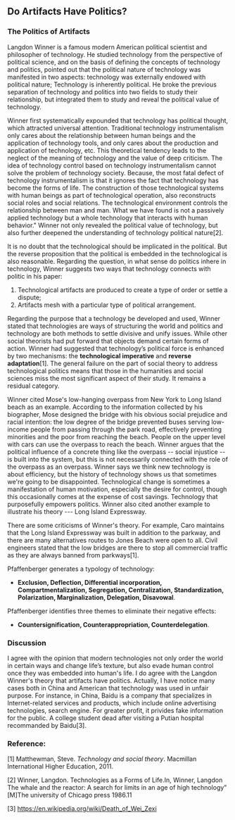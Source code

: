 ## Do Artifacts Have Politics?

###  **The Politics of Artifacts**

Langdon Winner is a famous modern American political scientist and philosopher of technology. He studied technology from the perspective of political science, and on the basis of defining the concepts of technology and politics, pointed out that the political nature of technology was manifested in two aspects: technology was externally endowed with political nature; Technology is inherently political. He broke the previous separation of technology and politics into two fields to study their relationship, but integrated them to study and reveal the political value of technology.

Winner first systematically expounded that technology has political thought, which attracted universal attention. Traditional technology instrumentalism only cares about the relationship between human beings and the application of technology tools, and only cares about the production and application of technology, etc. This theoretical tendency leads to the neglect of the meaning of technology and the value of deep criticism. The idea of technology control based on technology instrumentalism cannot solve the problem of technology society. Because, the most fatal defect of technology instrumentalism is that it ignores the fact that technology has become the forms of life.  The construction of those technological systems with human beings as part of technological operation, also reconstructs social roles and social relations. The technological environment controls the relationship between man and man. What we have found is not a passively applied technology but a whole technology that interacts with human behavior." Winner not only revealed the political value of technology, but also further deepened the understanding of technology political nature[2].

It is no doubt that the technological should be implicated in the political. But the reverse proposition that the political is embedded in the technological is also reasonable. Regarding the question, in what sense do politics inhere in technology, Winner suggests two ways that technology connects with politic in his paper:

1. Technological artifacts are produced to create a type of order or settle a dispute;
2. Artifacts mesh with a particular type of political arrangement. 

Regarding the purpose that a technology be developed and used, Winner stated that technologies are ways of structuring the world and politics and technology are both methods to settle divisive and unify issues. While other social theorists had put forward that objects demand certain forms of action. Winner had suggested that technology’s political force is enhanced by two mechanisms: the **technological imperative** and **reverse adaptation**[1]. The general failure on the part of social theory to address technological politics means that those in the humanities and social sciences miss the most significant aspect of their study. It remains a residual category.  

Winner cited Mose's low-hanging overpass from New York to Long Island beach as an example. According to the information collected by his biographer, Mose designed the bridge with his obvious social prejudice and racial intention: the low degree of the bridge prevented buses serving low-income people from passing through the park road, effectively preventing minorities and the poor from reaching the beach. People on the upper level with cars can use the overpass to reach the beach. Winner argues that the political influence of a concrete thing like the overpass -- social injustice -- is built into the system, but this is not necessarily connected with the role of the overpass as an overpass. Winner says we think new technology is about efficiency, but the history of technology shows us that sometimes we're going to be disappointed. Technological change is sometimes a manifestation of human motivation, especially the desire for control, though this occasionally comes at the expense of cost savings. Technology that purposefully empowers politics. Winner also cited another example to illustrate his theory --- Long Island Expressway.

There are some criticisms of Winner's theory. For example, Caro maintains that the Long Island Expressway was built in addition to the parkway, and there are many alternatives routes to Jones Beach were open to all. Civil engineers stated that the low bridges are there to stop all commercial traffic as they are always banned from parkways[1]. 

Pfaffenberger generates a typology of technology:

- **Exclusion, Deflection, Differential incorporation, Compartmentalization, Segregation, Centralization, Standardization, Polarization, Marginalization, Delegation, Disavowal**.

Pfaffenberger identifies three themes to eliminate their negative effects:

- **Countersignification, Counterappropriation, Counterdelegation**.

### Discussion

I agree with the opinion that modern technologies not only order the world in certain ways and change life’s texture, but also evade human control once they was embedded into human's life. I do agree with the Langdon Winner's theory that artifacts have politics. Actually, I have notice many cases both in China and American that technology was used in unfair purpose. For instance, in China, Baidu is a company that specializes in Internet-related services and products, which include online advertising technologies, search engine. For greater profit, it privides fake information for the public. A college student dead after visiting a Putian hospital recommanded by Baidu[3].

### Reference:

[1] Matthewman, Steve. *Technology and social theory*. Macmillan International Higher Education, 2011.

[2] Winner, Langdon. Technologies as a Forms of Life.In, Winner, Langdon The whale and the reactor: A search for limits in an age of high technology” [M]The university of Chicago press 1986.11

[3] https://en.wikipedia.org/wiki/Death_of_Wei_Zexi



